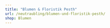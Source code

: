```yaml
---
title: "Blumen & Floristik Pesth"
url: /neutraubling/blumen-und-floristik-pesth/
shop: Blumen
---
```

